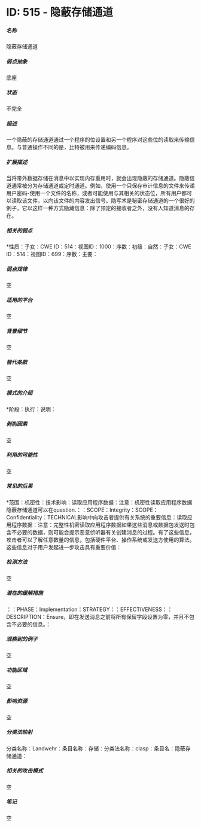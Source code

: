 # ID: 515 - 隐蔽存储通道
<h5>名称</h5>隐蔽存储通道
<h5>弱点抽象</h5>底座
<h5>状态</h5>不完全
<h5>描述</h5>一个隐蔽的存储通道通过一个程序的位设置和另一个程序对这些位的读取来传输信息。与普通操作不同的是，比特被用来传递编码信息。
<h5>扩展描述</h5>当将带外数据存储在消息中以实现内存重用时，就会出现隐蔽的存储通道。隐蔽信道通常被分为存储通道或定时通道。例如，使用一个只保存审计信息的文件来传递用户密码-使用一个文件的名称，或者可能使用与其相关的状态位，所有用户都可以读取该文件，以向该文件的内容发出信号。隐写术是秘密存储通道的一个很好的例子，它以这样一种方式隐藏信息：除了预定的接收者之外，没有人知道消息的存在。
<h5>相关的弱点</h5>*性质：子女：CWE ID：514：视图ID：1000：序数：初级：自然：子女：CWE ID：514：视图ID：699：序数：主要：
<h5>弱点规律</h5>空
<h5>适用的平台</h5>空
<h5>背景细节</h5>空
<h5>替代条款</h5>空
<h5>模式的介绍</h5>*阶段：执行：说明：
<h5>剥削因素</h5>空
<h5>利用的可能性</h5>空
<h5>常见的后果</h5>*范围：机密性：技术影响：读取应用程序数据：注意：机密性读取应用程序数据隐蔽存储通道可以在question.：：SCOPE：Integrity：SCOPE：Confidentiality：TECHNICAL影响中向攻击者提供有关系统的重要信息：读取应用程序数据：注意：完整性机密读取应用程序数据如果这些消息或数据包发送时包含不必要的数据，则可能会提示恶意侦听器有关创建消息的过程。有了这些信息，攻击者可以了解任意数量的信息，包括硬件平台、操作系统或发送方使用的算法。这些信息对于用户发起进一步攻击具有重要价值：
<h5>检测方法</h5>空
<h5>潜在的缓解措施</h5>：：PHASE：Implementation：STRATEGY：：EFFECTIVENESS：：DESCRIPTION：Ensure，即在发送消息之前将所有保留字段设置为零，并且不包含不必要的信息。：
<h5>观察到的例子</h5>空
<h5>功能区域</h5>空
<h5>影响资源</h5>空
<h5>分类法映射</h5>分类名称：Landwehr：条目名称：存储：分类法名称：clasp：条目名：隐蔽存储通道：
<h5>相关的攻击模式</h5>空
<h5>笔记</h5>空

